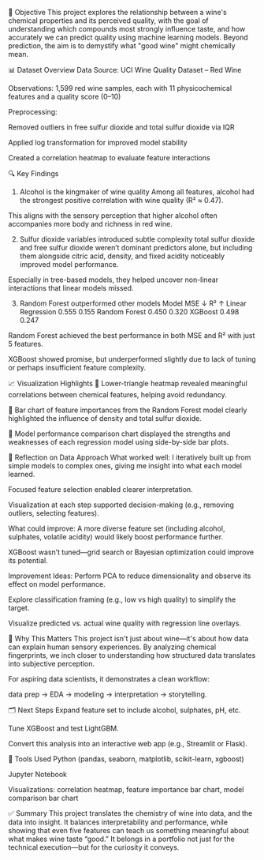 🎯 Objective
This project explores the relationship between a wine's chemical properties and its perceived quality, with the goal of understanding which compounds most strongly influence taste, and how accurately we can predict quality using machine learning models. Beyond prediction, the aim is to demystify what "good wine" might chemically mean.

📊 Dataset Overview
Data Source: UCI Wine Quality Dataset – Red Wine

Observations: 1,599 red wine samples, each with 11 physicochemical features and a quality score (0–10)

Preprocessing:

Removed outliers in free sulfur dioxide and total sulfur dioxide via IQR

Applied log transformation for improved model stability

Created a correlation heatmap to evaluate feature interactions

🔍 Key Findings
1. Alcohol is the kingmaker of wine quality
Among all features, alcohol had the strongest positive correlation with wine quality (R² ≈ 0.47).

This aligns with the sensory perception that higher alcohol often accompanies more body and richness in red wine.

2. Sulfur dioxide variables introduced subtle complexity
total sulfur dioxide and free sulfur dioxide weren’t dominant predictors alone, but including them alongside citric acid, density, and fixed acidity noticeably improved model performance.

Especially in tree-based models, they helped uncover non-linear interactions that linear models missed.

3. Random Forest outperformed other models
Model	MSE ↓	R² ↑
Linear Regression	0.555	0.155
Random Forest	0.450	0.320
XGBoost	0.498	0.247

Random Forest achieved the best performance in both MSE and R² with just 5 features.

XGBoost showed promise, but underperformed slightly due to lack of tuning or perhaps insufficient feature complexity.

📈 Visualization Highlights
📌 Lower-triangle heatmap revealed meaningful correlations between chemical features, helping avoid redundancy.

📌 Bar chart of feature importances from the Random Forest model clearly highlighted the influence of density and total sulfur dioxide.

📌 Model performance comparison chart displayed the strengths and weaknesses of each regression model using side-by-side bar plots.

🤔 Reflection on Data Approach
What worked well:
I iteratively built up from simple models to complex ones, giving me insight into what each model learned.

Focused feature selection enabled clearer interpretation.

Visualization at each step supported decision-making (e.g., removing outliers, selecting features).

What could improve:
A more diverse feature set (including alcohol, sulphates, volatile acidity) would likely boost performance further.

XGBoost wasn’t tuned—grid search or Bayesian optimization could improve its potential.

Improvement Ideas:
Perform PCA to reduce dimensionality and observe its effect on model performance.

Explore classification framing (e.g., low vs high quality) to simplify the target.

Visualize predicted vs. actual wine quality with regression line overlays.

🧠 Why This Matters
This project isn't just about wine—it's about how data can explain human sensory experiences.
By analyzing chemical fingerprints, we inch closer to understanding how structured data translates into subjective perception.

For aspiring data scientists, it demonstrates a clean workflow:

data prep → EDA → modeling → interpretation → storytelling.

🗂️ Next Steps
Expand feature set to include alcohol, sulphates, pH, etc.

Tune XGBoost and test LightGBM.

Convert this analysis into an interactive web app (e.g., Streamlit or Flask).

🔗 Tools Used
Python (pandas, seaborn, matplotlib, scikit-learn, xgboost)

Jupyter Notebook

Visualizations: correlation heatmap, feature importance bar chart, model comparison bar chart

✅ Summary
This project translates the chemistry of wine into data, and the data into insight.
It balances interpretability and performance, while showing that even five features can teach us something meaningful about what makes wine taste “good.”
It belongs in a portfolio not just for the technical execution—but for the curiosity it conveys.


